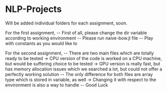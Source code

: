 # NLP-Projects
Will be added individual folders for each assignment, soon.

For the first assignment,
  -- First of all, please change the dir variable according to working environment
  -- Please run naive-bow.jl file
  -- Play with constants as you would like to 

For the second assignment,
  -- There are two main files which are totally ready to be tested
	-> CPU version of the code is worked on a CPU machine, but would be suffering choice to be tested
	-> GPU version is really fast, but has memory allocation issues which we searched a lot, but could not offer a perfectly working solution
  -- The only difference for both files are array type which is stored in variable, as well
	-> Changing it with respect to the environment is also a way to handle
  -- Good Luck
